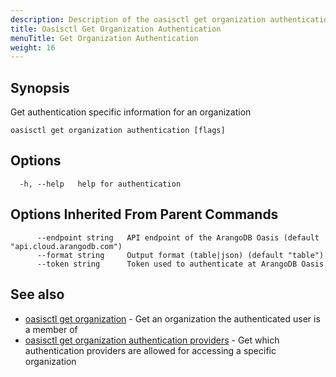 ```yaml
---
description: Description of the oasisctl get organization authentication command
title: Oasisctl Get Organization Authentication
menuTitle: Get Organization Authentication
weight: 16
---
```

## Synopsis
Get authentication specific information for an organization

```
oasisctl get organization authentication [flags]
```

## Options
```
  -h, --help   help for authentication
```

## Options Inherited From Parent Commands
```
      --endpoint string   API endpoint of the ArangoDB Oasis (default "api.cloud.arangodb.com")
      --format string     Output format (table|json) (default "table")
      --token string      Token used to authenticate at ArangoDB Oasis
```

## See also
* [oasisctl get organization](get-organization.md)	 - Get an organization the authenticated user is a member of
* [oasisctl get organization authentication providers](get-organization-authentication-providers.md)	 - Get which authentication providers are allowed for accessing a specific organization

